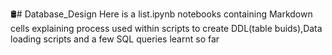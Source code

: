 🛢# Database_Design
Here is a list.ipynb notebooks containing  Markdown cells explaining process used within  scripts to create DDL(table buids),Data loading scripts and a few SQL queries learnt so far
